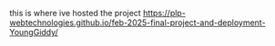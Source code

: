 this is where ive hosted the project https://plp-webtechnologies.github.io/feb-2025-final-project-and-deployment-YoungGiddy/
